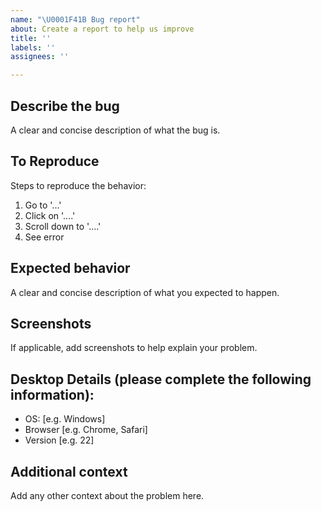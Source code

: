 ```yaml
---
name: "\U0001F41B Bug report"
about: Create a report to help us improve
title: ''
labels: ''
assignees: ''

---
```


## Describe the bug
A clear and concise description of what the bug is.

## To Reproduce
Steps to reproduce the behavior:
1. Go to '...'
2. Click on '....'
3. Scroll down to '....'
4. See error

## Expected behavior
A clear and concise description of what you expected to happen.

## Screenshots
If applicable, add screenshots to help explain your problem.

## Desktop Details (please complete the following information):
- OS: [e.g. Windows]
- Browser [e.g. Chrome, Safari]
- Version [e.g. 22]

## Additional context
Add any other context about the problem here.